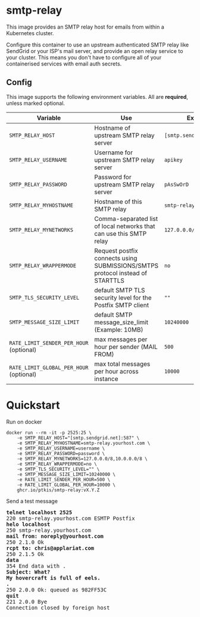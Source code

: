 # smtp-relay

This image provides an SMTP relay host for emails from within a Kubernetes cluster.

Configure this container to use an upstream authenticated SMTP relay like SendGrid or your ISP's mail server, and provide an
open relay service to your cluster. This means you don't have to configure all of your containerised services with email auth secrets.
 
## Config

This image supports the following environment variables. All are **required**, unless marked optional.


| Variable                   | Use                                                                 | Example                   |
|----------------------------|---------------------------------------------------------------------|---------------------------|
| `SMTP_RELAY_HOST`          | Hostname of upstream SMTP relay server                              | `[smtp.sendgrid.net]:587` |
| `SMTP_RELAY_USERNAME`      | Username for upstream SMTP relay server                             | `apikey`                  |
| `SMTP_RELAY_PASSWORD`      | Password for upstream SMTP relay server                             | `pAsSwOrD`                |
| `SMTP_RELAY_MYHOSTNAME`    | Hostname of this SMTP relay                                         | `smtp-relay.yourhost.com` |
| `SMTP_RELAY_MYNETWORKS`    | Comma-separated list of local networks that can use this SMTP relay | `127.0.0.0/8,10.0.0.0/8`  |
| `SMTP_RELAY_WRAPPERMODE`   | Request postfix connects using SUBMISSIONS/SMTPS protocol instead of STARTTLS | `no`                      |
| `SMTP_TLS_SECURITY_LEVEL`  | default SMTP TLS security level for the Postfix SMTP client         | `""`                      |
| `SMTP_MESSAGE_SIZE_LIMIT`  | default SMTP message_size_limit (Example: 10MB)       		   | `10240000`                |
| `RATE_LIMIT_SENDER_PER_HOUR` (optional) | max messages per hour per sender (MAIL FROM) | `500` |
| `RATE_LIMIT_GLOBAL_PER_HOUR` (optional) | max total messages per hour across instance  | `10000` |

# Quickstart
Run on docker
```
docker run --rm -it -p 2525:25 \
	-e SMTP_RELAY_HOST="[smtp.sendgrid.net]:587" \
	-e SMTP_RELAY_MYHOSTNAME=smtp-relay.yourhost.com \
	-e SMTP_RELAY_USERNAME=username \
	-e SMTP_RELAY_PASSWORD=password \
	-e SMTP_RELAY_MYNETWORKS=127.0.0.0/8,10.0.0.0/8 \
	-e SMTP_RELAY_WRAPPERMODE=no \
	-e SMTP_TLS_SECURITY_LEVEL="" \
	-e SMTP_MESSAGE_SIZE_LIMIT=10240000 \
	-e RATE_LIMIT_SENDER_PER_HOUR=500 \
	-e RATE_LIMIT_GLOBAL_PER_HOUR=10000 \
	ghcr.io/ptkis/smtp-relay:vX.Y.Z

```
Send a test message
<pre>
<b>telnet localhost 2525</b>
220 smtp-relay.yourhost.com ESMTP Postfix
<b>helo localhost</b>
250 smtp-relay.yourhost.com
<b>mail from: noreply@yourhost.com</b>
250 2.1.0 Ok
<b>rcpt to: chris@applariat.com</b>
250 2.1.5 Ok
<b>data</b>
354 End data with <CR><LF>.<CR><LF>
<b>Subject: What?</b>
<b>My hovercraft is full of eels.</b>
<b>.</b>
250 2.0.0 Ok: queued as 982FF53C
<b>quit</b>
221 2.0.0 Bye
Connection closed by foreign host
</pre>
